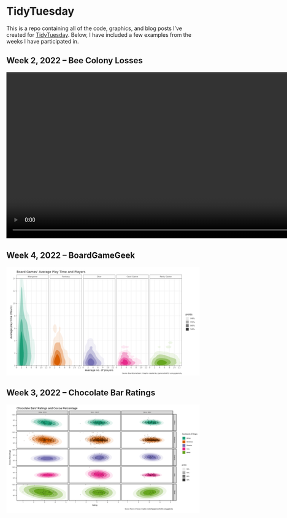 
<!-- README.md is generated from README.Rmd. Please edit that file -->

# TidyTuesday

This is a repo containing all of the code, graphics, and blog posts I’ve
created for
<a href="https://github.com/rfordatascience/tidytuesday">TidyTuesday</a>.
Below, I have included a few examples from the weeks I have participated
in.

## Week 2, 2022 – Bee Colony Losses

<video width="1000" height="433" autoplay loop src="https://raw.githubusercontent.com/jamesotto852/TidyTuesday/master/.github/images/colony.mp4" type="video/mp4">
</video>

## Week 4, 2022 – BoardGameGeek

![BoardGameGeek](2022-01-25-boardgames/boardgames.png)

## Week 3, 2022 – Chocolate Bar Ratings

![Chocolate Bar Ratings](2022-01-18-chocolate/chocolate.png)
